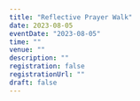 ```yaml
---
title: "Reflective Prayer Walk"
date: 2023-08-05
eventDate: "2023-08-05"
time: ""
venue: ""
description: ""
registration: false
registrationUrl: ""
draft: false
---
```

